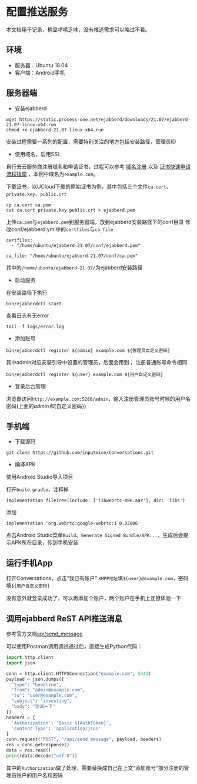 # 配置推送服务
本文档用于记录，稍显啰嗦乏味，没有推送需求可以略过不看。

## 环境
* 服务器：Ubuntu 18.04
* 客户端：Android手机

## 服务器端

* 安装ejabberd
```
wget https://static.process-one.net/ejabberd/downloads/21.07/ejabberd-21.07-linux-x64.run
chmod +x ejabberd-21.07-linux-x64.run
```
安装过程需要一系列的配置，需要特别关注的地方包括安装路径，管理员ID

* 使用域名，启用SSL

自行去云服务商注册域名和申请证书，过程可以参考 [域名注册](https://docs.ucloud.cn/udnr/operate/register) 以及 [证书快速申请流程指南](https://docs.ucloud.cn/ussl/operate/simple) ，本例中域名为`example.com`。

下载证书，以UCloud下载的原始证书为例，其中包括三个文件`ca.cert`、`private.key`、`public.crt`
```
cp ca.cert ca.pem
cat ca.cert private.key public.crt > ejabberd.pem
```
上传`ca.pem`与`ejabberd.pem`到服务器端，放到ejabberd安装路径下的conf目录
修改conf/ejabberd.yml中的`certfiles`与`ca_file`
```
certfiles:
  - "/home/ubuntu/ejabberd-21.07/conf/ejabberd.pem"
```

```
ca_file: "/home/ubuntu/ejabberd-21.07/conf/ca.pem"
```

其中的`/home/ubuntu/ejabberd-21.07/`为ejabberd安装路径

* 启动服务

在安装路径下执行

```
bin/ejabberdctl start
```

查看日志有无error

```
tail -f logs/error.log
```

* 添加账号

```
bin/ejabberdctl register ${admin} example.com ${管理员自定义密码}
```

其中admin对应安装引导中设置的管理员，后面会用到；
注册普通账号命令相同

```
bin/ejabberdctl register ${user} example.com ${用户自定义密码}
```

* 登录后台管理

浏览器访问`http://example.com:5280/admin`，输入注册管理员账号时候的用户名密码(上面的${admin}和${自定义密码})


## 手机端

* 下载源码 

```
git clone https://github.com/inputmice/Conversations.git
```

* 编译APK

使用Android Studio导入项目

打开`build.gradle`，注释掉
```
implementation fileTree(include: ['libwebrtc-m90.aar'], dir: 'libs')
```

添加
```
implementation 'org.webrtc:google-webrtc:1.0.32006'
```

点击Android Studio菜单`Build`、`Generate Signed Bundle/APK...`，生成后会提示APK所在目录，传到手机安装

## 运行手机App
打开Conversations，点击“我已有帐户”
`XMPP地址`填`${user}@example.com`，密码填`${用户自定义密码}`

没有意外就登录成功了，可以再添加个账户，两个账户在手机上互撩体验一下

## 调用ejabberd ReST API推送消息
参考官方文档[api/send_message](https://docs.ejabberd.im/developer/ejabberd-api/admin-api/#send-message)

可以使用Postman调用调试通过后，直接生成Python代码：
```python
import http.client
import json

conn = http.client.HTTPSConnection("example.com", 5443)
payload = json.dumps({
  "type": "headline",
  "from": "admin@example.com",
  "to": "user@example.com",
  "subject": "investing",
  "body": "测试一下"
})
headers = {
  'Authorization': 'Basic ${AuthToken}',
  'Content-Type': 'application/json'
}
conn.request("POST", "/api/send_message", payload, headers)
res = conn.getresponse()
data = res.read()
print(data.decode("utf-8"))
```

其中的`Authorization`做了处理，需要替换成自己在上文“添加账号”部分注册的管理员账户的用户名和密码


